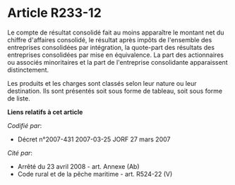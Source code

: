 # Article R233-12

Le compte de résultat consolidé fait au moins apparaître le montant net du chiffre d'affaires consolidé, le résultat après
impôts de l'ensemble des entreprises consolidées par intégration, la quote-part des résultats des entreprises consolidées par
mise en équivalence. La part des actionnaires ou associés minoritaires et la part de l'entreprise consolidante apparaissent
distinctement.

Les produits et les charges sont classés selon leur nature ou leur destination. Ils sont présentés soit sous forme de
tableau, soit sous forme de liste.

**Liens relatifs à cet article**

_Codifié par_:

  - Décret n°2007-431 2007-03-25 JORF 27 mars 2007

_Cité par_:

  - Arrêté du 23 avril 2008 - art. Annexe (Ab)
  - Code rural et de la pêche maritime - art. R524-22 (V)

